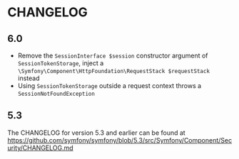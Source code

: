 CHANGELOG
=========

6.0
---

 * Remove the `SessionInterface $session` constructor argument of `SessionTokenStorage`, inject a `\Symfony\Component\HttpFoundation\RequestStack $requestStack` instead
 * Using `SessionTokenStorage` outside a request context throws a `SessionNotFoundException`

5.3
---

The CHANGELOG for version 5.3 and earlier can be found at https://github.com/symfony/symfony/blob/5.3/src/Symfony/Component/Security/CHANGELOG.md
